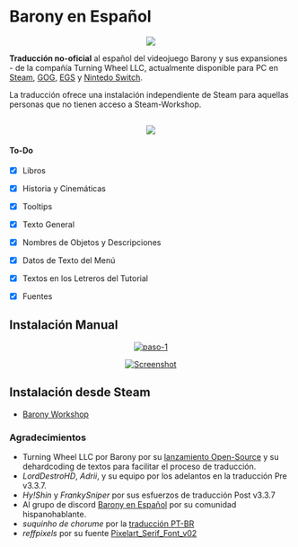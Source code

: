  # Barony en Español

<p align="center">
  <img src="https://i.postimg.cc/tCXPK436/logo.jpg"/>
</p>

**Traducción no-oficial** al español del videojuego Barony y sus expansiones - de la compañía Turning Wheel LLC, actualmente disponible para PC en [Steam](https://store.steampowered.com/app/371970/Barony/), [GOG](https://www.gog.com/game/barony_cursed_edition), [EGS](https://www.epicgames.com/store/en-US/p/barony) y [Nintedo Switch](https://www.nintendo.com/us/store/products/barony-switch/).

La traducción ofrece una instalación independiente de Steam para aquellas personas que no tienen acceso a Steam-Workshop.

##

<p align="center">
  <img src="https://images.squarespace-cdn.com/content/v1/64409ed03c29a863fc1d0bdf/2a03bd65-0ed7-4228-a540-f579df404e84/EatMyHat.png?format=250w"/>
</p>

#### To-Do
- [x] Libros
- [x] Historia y Cinemáticas
- [x] Tooltips
- [x] Texto General
- [x] Nombres de Objetos y Descripciones
- [x] Datos de Texto del Menú
- [x] Textos en los Letreros del Tutorial
- [x] Fuentes


##  Instalación Manual
<p align="center">
    <a href="https://ibb.co/ftbmNmF"><img src="https://i.ibb.co/d6SnpnM/paso-1.png" alt="paso-1" border="0"></a>
</p>

<p align="center">
        <a href="https://ibb.co/z4LShwp"><img src="https://i.ibb.co/kSrhgFj/Screenshot-from-2024-04-02-17-28-32.png" alt="Screenshot" border="0"></a>

</p>



## Instalación desde Steam
- [Barony Workshop](https://steamcommunity.com/sharedfiles/filedetails/?id=2707610137)


### Agradecimientos
* Turning Wheel LLC por Barony por su [lanzamiento Open-Source](https://github.com/TurningWheel/Barony) y su dehardcoding de textos para facilitar el proceso de traducción.
* _LordDestroHD_, _Adrii_,  y su equipo por los adelantos en la traducción Pre v3.3.7.
* _Hy!Shin_ y _FrankySniper_ por sus esfuerzos de traducción Post v3.3.7 
* Al grupo de discord [Barony en Español](https://discord.gg/SqZTwQV) por su comunidad hispanohablante.
* _suquinho de chorume_ por la [traducción PT-BR](https://steamcommunity.com/sharedfiles/filedetails/?id=2613956785)
* _reffpixels_ por su fuente [Pixelart_Serif_Font_v02](https://reffpixels.itch.io/seriffont)


 